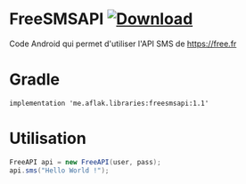 # FreeSMSAPI [ ![Download](https://api.bintray.com/packages/omaflak/maven/freesmsapi/images/download.svg) ](https://bintray.com/omaflak/maven/freesmsapi/_latestVersion)
Code Android qui permet d'utiliser l'API SMS de https://free.fr 

# Gradle

```
implementation 'me.aflak.libraries:freesmsapi:1.1'
```

# Utilisation

```java
FreeAPI api = new FreeAPI(user, pass);
api.sms("Hello World !");
```
